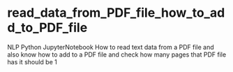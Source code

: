 # read_data_from_PDF_file_how_to_add_to_PDF_file
NLP Python JupyterNotebook How to read text data from a PDF file and  also know how to add to a PDF file and check how many pages that PDF file has it should be 1

